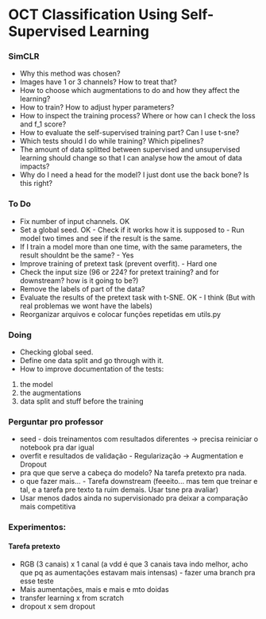 # OCT Classification Using Self-Supervised Learning

### SimCLR
* Why this method was chosen?
* Images have 1 or 3 channels? How to treat that?
* How to choose which augmentations to do and how they affect the learning?
* How to train? How to adjust hyper parameters?
* How to inspect the training process? Where or how can I check the loss and f_1 score?
* How to evaluate the self-supervised training part? Can I use t-sne?
* Which tests should I do while training? Which pipelines?
* The amount of data splitted between supervised and unsupervised learning should change so that I can analyse how the amout of data impacts?
* Why do I need a head for the model? I just dont use the back bone? Is this right? 

### To Do
* Fix number of input channels. OK
* Set a global seed. OK - Check if it works how it is supposed to - Run model two times and see if the result is the same.
* If I train a model more than one time, with the same parameters, the result shouldnt be the same? - Yes
* Improve training of pretext task (prevent overfit). - Hard one
* Check the input size (96 or 224? for pretext training? and for downstream? how is it going to be?)
* Remove the labels of part of the data?
* Evaluate the results of the pretext task with t-SNE. OK - I think (But with real problemas we wont have the labels)
* Reorganizar arquivos e colocar funções repetidas em utils.py

### Doing
* Checking global seed.
* Define one data split and go through with it.
* How to improve documentation of the tests:
1. the model
2. the augmentations 
3. data split and stuff before the training

### Perguntar pro professor
* seed - dois treinamentos com resultados diferentes -> precisa reiniciar o notebook pra dar igual
* overfit e resultados de validação - Regularização -> Augmentation e Dropout
* pra que que serve a cabeça do modelo? Na tarefa pretexto pra nada.
* o que fazer mais... - Tarefa downstream (feeeito... mas tem que treinar e tal, e a tarefa pre texto ta ruim demais. Usar tsne pra avaliar)
* Usar menos dados ainda no supervisionado pra deixar a comparação mais competitiva

### Experimentos:
#### Tarefa pretexto
* RGB (3 canais) x 1 canal (a vdd é que 3 canais tava indo melhor, acho que pq as aumentações estavam mais intensas) - fazer uma branch pra esse teste
* Mais aumentações, mais e mais e mto doidas
* transfer learning x from scratch
* dropout x sem dropout
